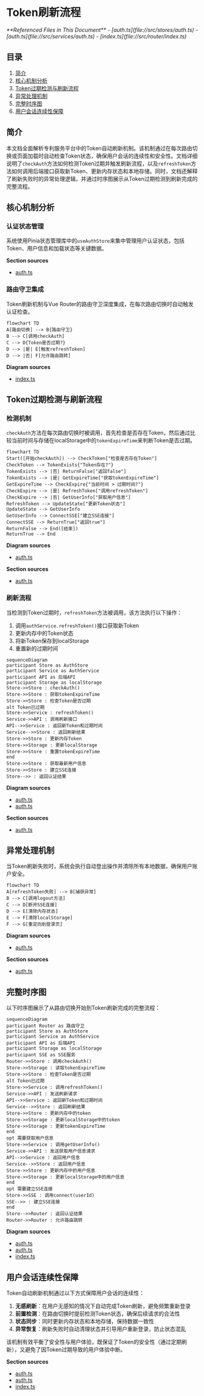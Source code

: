# Token刷新流程

<cite>
**Referenced Files in This Document**   
- [auth.ts](file://src/stores/auth.ts)
- [auth.ts](file://src/services/auth.ts)
- [index.ts](file://src/router/index.ts)
</cite>

## 目录
1. [简介](#简介)
2. [核心机制分析](#核心机制分析)
3. [Token过期检测与刷新流程](#token过期检测与刷新流程)
4. [异常处理机制](#异常处理机制)
5. [完整时序图](#完整时序图)
6. [用户会话连续性保障](#用户会话连续性保障)

## 简介
本文档全面解析专利服务平台中的Token自动刷新机制。该机制通过在每次路由切换或页面加载时自动检查Token状态，确保用户会话的连续性和安全性。文档详细说明了`checkAuth`方法如何检测Token过期并触发刷新流程，以及`refreshToken`方法如何调用后端接口获取新Token、更新内存状态和本地存储。同时，文档还解释了刷新失败时的异常处理逻辑，并通过时序图展示从Token过期检测到刷新完成的完整流程。

## 核心机制分析

### 认证状态管理
系统使用Pinia状态管理库中的`useAuthStore`来集中管理用户认证状态，包括Token、用户信息和加载状态等关键数据。

**Section sources**
- [auth.ts](file://src/stores/auth.ts#L7-L261)

### 路由守卫集成
Token刷新机制与Vue Router的路由守卫深度集成，在每次路由切换时自动触发认证检查。

```mermaid
flowchart TD
A[路由切换] --> B{路由守卫}
B --> C[调用checkAuth]
C --> D{Token是否过期?}
D --> |是| E[触发refreshToken]
D --> |否| F[允许路由跳转]
```

**Diagram sources**
- [index.ts](file://src/router/index.ts#L150-L280)

## Token过期检测与刷新流程

### 检测机制
`checkAuth`方法在每次路由切换时被调用，首先检查是否存在Token，然后通过比较当前时间与存储在localStorage中的`tokenExpireTime`来判断Token是否过期。

```mermaid
flowchart TD
Start([开始checkAuth]) --> CheckToken["检查是否存在Token"]
CheckToken --> TokenExists{"Token存在?"}
TokenExists --> |否| ReturnFalse["返回false"]
TokenExists --> |是| GetExpireTime["获取tokenExpireTime"]
GetExpireTime --> CheckExpire{"当前时间 > 过期时间?"}
CheckExpire --> |是| RefreshToken["调用refreshToken"]
CheckExpire --> |否| GetUserInfo["获取用户信息"]
RefreshToken --> UpdateState["更新Token状态"]
UpdateState --> GetUserInfo
GetUserInfo --> ConnectSSE["建立SSE连接"]
ConnectSSE --> ReturnTrue["返回true"]
ReturnFalse --> End([结束])
ReturnTrue --> End
```

**Diagram sources**
- [auth.ts](file://src/stores/auth.ts#L178-L210)

**Section sources**
- [auth.ts](file://src/stores/auth.ts#L178-L210)

### 刷新流程
当检测到Token过期时，`refreshToken`方法被调用，该方法执行以下操作：
1. 调用`authService.refreshToken()`接口获取新Token
2. 更新内存中的Token状态
3. 将新Token保存到localStorage
4. 重置新的过期时间

```mermaid
sequenceDiagram
participant Store as AuthStore
participant Service as AuthService
participant API as 后端API
participant Storage as localStorage
Store->>Store : checkAuth()
Store->>Store : 获取tokenExpireTime
Store->>Store : 检查Token是否过期
alt Token已过期
Store->>Service : refreshToken()
Service->>API : 调用刷新接口
API-->>Service : 返回新Token和过期时间
Service-->>Store : 返回刷新结果
Store->>Store : 更新内存Token
Store->>Storage : 更新localStorage
Store->>Store : 重置tokenExpireTime
end
Store->>Store : 获取最新用户信息
Store->>Store : 建立SSE连接
Store-->> : 返回认证结果
```

**Diagram sources**
- [auth.ts](file://src/stores/auth.ts#L134-L149)
- [auth.ts](file://src/services/auth.ts#L157-L166)

**Section sources**
- [auth.ts](file://src/stores/auth.ts#L134-L149)

## 异常处理机制
当Token刷新失败时，系统会执行自动登出操作并清除所有本地数据，确保用户账户安全。

```mermaid
flowchart TD
A[refreshToken失败] --> B[捕获异常]
B --> C[调用logout方法]
C --> D[断开SSE连接]
D --> E[清除内存状态]
E --> F[清除localStorage]
F --> G[重定向到登录页]
```

**Diagram sources**
- [auth.ts](file://src/stores/auth.ts#L144-L148)

**Section sources**
- [auth.ts](file://src/stores/auth.ts#L144-L148)

## 完整时序图
以下时序图展示了从路由切换开始到Token刷新完成的完整流程：

```mermaid
sequenceDiagram
participant Router as 路由守卫
participant Store as AuthStore
participant Service as AuthService
participant API as 后端API
participant Storage as localStorage
participant SSE as SSE服务
Router->>Store : 调用checkAuth()
Store->>Storage : 读取tokenExpireTime
Store->>Store : 检查Token是否过期
alt Token已过期
Store->>Service : 调用refreshToken()
Service->>API : 发送刷新请求
API-->>Service : 返回新Token和过期时间
Service-->>Store : 返回刷新结果
Store->>Store : 更新内存中的token
Store->>Storage : 更新localStorage中的token
Store->>Storage : 更新tokenExpireTime
end
opt 需要获取用户信息
Store->>Service : 调用getUserInfo()
Service->>API : 发送获取用户信息请求
API-->>Service : 返回用户信息
Service-->>Store : 返回用户信息
Store->>Store : 更新内存中的用户信息
Store->>Storage : 更新localStorage中的用户信息
end
opt 需要建立SSE连接
Store->>SSE : 调用connect(userId)
SSE-->> : 建立SSE连接
end
Store-->>Router : 返回认证结果
Router->>Router : 允许路由跳转
```

**Diagram sources**
- [auth.ts](file://src/stores/auth.ts#L178-L210)
- [auth.ts](file://src/services/auth.ts#L157-L166)
- [index.ts](file://src/router/index.ts#L150-L280)

## 用户会话连续性保障
Token自动刷新机制通过以下方式保障用户会话的连续性：

1. **无感刷新**：在用户无感知的情况下自动完成Token刷新，避免频繁重新登录
2. **前置检测**：在路由切换时提前检测Token状态，确保后续请求的合法性
3. **状态同步**：同时更新内存状态和本地存储，保持数据一致性
4. **异常恢复**：刷新失败时自动清理状态并引导用户重新登录，防止状态混乱

该机制有效平衡了安全性与用户体验，既保证了Token的安全性（通过定期刷新），又避免了因Token过期导致的用户体验中断。

**Section sources**
- [auth.ts](file://src/stores/auth.ts#L178-L210)
- [auth.ts](file://src/stores/auth.ts#L134-L149)
- [index.ts](file://src/router/index.ts#L150-L280)